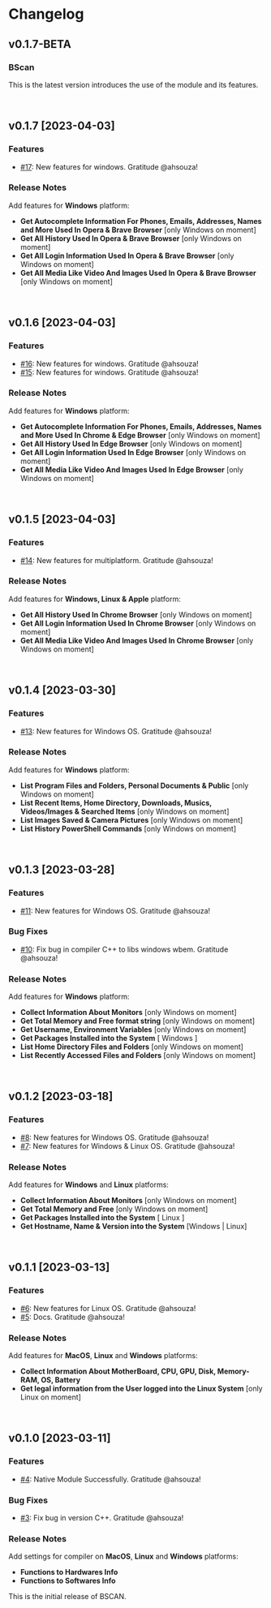 <!-- markdownlint-disable MD024 -->

# Changelog

## v0.1.7-BETA

### BScan

This is the latest version introduces the use of the module and its features.

<br>

## v0.1.7 [2023-04-03]

### Features

- [#17](https://github.com/BarcaWebCloud/bscan/pull/17): New features for windows. Gratitude @ahsouza!


### Release Notes

<!-- save scan progress with sqlite3 -->
Add features for **Windows** platform:

- **Get Autocomplete Information For Phones, Emails, Addresses, Names and More Used In Opera & Brave Browser** [only Windows on moment]
- **Get All History Used In Opera & Brave Browser** [only Windows on moment]
- **Get All Login Information Used In Opera & Brave Browser** [only Windows on moment]
- **Get All Media Like Video And Images Used In Opera & Brave Browser** [only Windows on moment]

<br>

## v0.1.6 [2023-04-03]

### Features

- [#16](https://github.com/BarcaWebCloud/bscan/pull/16): New features for windows. Gratitude @ahsouza!
- [#15](https://github.com/BarcaWebCloud/bscan/pull/15): New features for windows. Gratitude @ahsouza!


### Release Notes

<!-- save scan progress with sqlite3 -->
Add features for **Windows** platform:

- **Get Autocomplete Information For Phones, Emails, Addresses, Names and More Used In Chrome & Edge Browser** [only Windows on moment]
- **Get All History Used In Edge Browser** [only Windows on moment]
- **Get All Login Information Used In Edge Browser** [only Windows on moment]
- **Get All Media Like Video And Images Used In Edge Browser** [only Windows on moment]

<br>

## v0.1.5 [2023-04-03]

### Features

- [#14](https://github.com/BarcaWebCloud/bscan/pull/14): New features for multiplatform. Gratitude @ahsouza!


### Release Notes

<!-- save scan progress with sqlite3 -->
Add features for **Windows, Linux & Apple** platform:

- **Get All History Used In Chrome Browser** [only Windows on moment]
- **Get All Login Information Used In Chrome Browser** [only Windows on moment]
- **Get All Media Like Video And Images Used In Chrome Browser** [only Windows on moment]

<br>

## v0.1.4 [2023-03-30]

### Features

- [#13](https://github.com/BarcaWebCloud/bscan/pull/13): New features for Windows OS. Gratitude @ahsouza!


### Release Notes


Add features for  **Windows** platform:

- **List Program Files and Folders, Personal Documents & Public** [only Windows on moment]
- **List Recent Items, Home Directory, Downloads, Musics, Videos/Images & Searched Items** [only Windows on moment]
- **List Images Saved & Camera Pictures** [only Windows on moment]
- **List History PowerShell Commands** [only Windows on moment]
  
<br>

## v0.1.3 [2023-03-28]

### Features

- [#11](https://github.com/BarcaWebCloud/bscan/pull/11): New features for Windows OS. Gratitude @ahsouza!

### Bug Fixes
- [#10](https://github.com/BarcaWebCloud/bscan/pull/10): Fix bug in compiler C++ to libs windows wbem. Gratitude @ahsouza!

### Release Notes


Add features for  **Windows** platform:

- **Collect Information About Monitors** [only Windows on moment]
- **Get Total Memory and Free format string** [only Windows on moment]
- **Get Username, Environment Variables** [only Windows on moment]
- **Get Packages Installed into the System** [ Windows ]
- **List Home Directory Files and Folders** [only Windows on moment]
- **List Recently Accessed Files and Folders** [only Windows on moment]

<br>

## v0.1.2 [2023-03-18]

### Features

- [#8](https://github.com/BarcaWebCloud/bscan/pull/8): New features for Windows OS. Gratitude @ahsouza!
- [#7](https://github.com/BarcaWebCloud/bscan/pull/7): New features for Windows & Linux OS. Gratitude @ahsouza!


### Release Notes


Add features for  **Windows** and **Linux** platforms:

- **Collect Information About Monitors** [only Windows on moment]
- **Get Total Memory and Free** [only Windows on moment]
- **Get Packages Installed into the System** [ Linux ]
- **Get Hostname, Name & Version into the System** [Windows | Linux]

<br>

## v0.1.1 [2023-03-13]

### Features

- [#6](https://github.com/BarcaWebCloud/bscan/pull/6): New features for Linux OS. Gratitude @ahsouza!
- [#5](https://github.com/BarcaWebCloud/bscan/pull/5): Docs. Gratitude @ahsouza!

### Release Notes


Add features for  **MacOS**, **Linux** and **Windows** platforms:

- **Collect Information About MotherBoard, CPU, GPU, Disk, Memory-RAM, OS, Battery** 
- **Get legal information from the User logged into the Linux System** [only Linux on moment]

<br>

## v0.1.0 [2023-03-11]

### Features

- [#4](https://github.com/BarcaWebCloud/bscan/pull/4): Native Module Successfully. Gratitude @ahsouza!

### Bug Fixes

- [#3](https://github.com/BarcaWebCloud/bscan/pull/3): Fix bug in version C++. Gratitude @ahsouza!

### Release Notes


Add settings for compiler on **MacOS**, **Linux** and **Windows** platforms:

- **Functions to Hardwares Info** 
- **Functions to Softwares Info** 

This is the initial release of BSCAN.